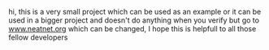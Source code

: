 hi, this is a very small project which can be used as an example
or it can be used in a bigger project and doesn't do anything when 
you verify but go to www.neatnet.org which can be changed, I hope this
is helpfull to all those fellow developers
